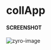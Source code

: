 # collApp

#### SCREENSHOT


![zyro-image](https://user-images.githubusercontent.com/91742636/148355753-de82df79-c24a-4606-ae72-db135e5c1108.png)


